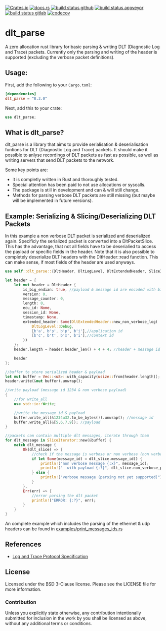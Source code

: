 [![Crates.io](https://img.shields.io/crates/v/dlt_parse.svg)](https://crates.io/crates/dlt_parse)
[![docs.rs](https://docs.rs/dlt_parse/badge.svg)](https://docs.rs/dlt_parse)
[![build status github](https://github.com/JulianSchmid/dlt-parse-rs/actions/workflows/main.yml/badge.svg?branch=master)](https://github.com/JulianSchmid/dlt-parse-rs/actions/workflows/main.yml)
[![build status appveyor](https://ci.appveyor.com/api/projects/status/3tba6q6as9kqr1wa/branch/master?svg=true)](https://ci.appveyor.com/project/JulianSchmid/dlt-parse-rs/branch/master)
[![build status gitlab](https://gitlab.com/julian.schmid/dlt-parse-rs/badges/master/pipeline.svg)](https://gitlab.com/julian.schmid/dlt-parse-rs/-/commits/master)
[![codecov](https://codecov.io/gh/JulianSchmid/dlt-parse-rs/branch/master/graph/badge.svg?token=D1LANr6nox)](https://codecov.io/gh/JulianSchmid/dlt-parse-rs)

# dlt_parse

A zero allocation rust library for basic parsing & writing DLT (Diagnostic Log and Trace)
packets. Currently only the parsing and writing of the header is supported (excluding the
verbose packet definitions).

## Usage:

First, add the following to your `Cargo.toml`:

```toml
[dependencies]
dlt_parse = "0.3.0"
```

Next, add this to your crate:

```rust
use dlt_parse;
```

## What is dlt_parse?
dlt_parse is a library that aims to provide serialisation & deserialisation funtions for DLT (Diagnostic Log and Trace) packets.
It should make it possible to anlyse recordings of DLT packets as fast as possible, as well as writing servers
that send DLT packets to the network.

Some key points are:

* It is completly written in Rust and thoroughly tested.
* Special attention has been paid to not use allocations or syscalls.
* The package is still in development and can & will still change.
* Methods for parsing verbose DLT packets are still missing (but maybe will be implemented in future versions).

## Example: Serializing & Slicing/Deserializing DLT Packets

In this example a non verbose DLT packet is serialized and deserialized again. Specificly the serialized packet is
converted into a DltPacketSlice. This has the advantage, that not all fields have to be deserialied to
access the payload or specific fields in the header. Note that it is also possible to completely deserialize
DLT headers with the DltHeader::read function. This can make sense, if most fields of the header are used anyways.

```rust
use self::dlt_parse::{DltHeader, DltLogLevel, DltExtendedHeader, SliceIterator};

let header = {
    let mut header = DltHeader {
        is_big_endian: true, //payload & message id are encoded with big endian
        version: 0,
        message_counter: 0,
        length: 0,
        ecu_id: None,
        session_id: None,
        timestamp: None,
        extended_header: Some(DltExtendedHeader::new_non_verbose_log(
            DltLogLevel::Debug,
            [b'a', b'p', b'p', b'i'],//application id
            [b'c', b't', b'x', b'i'],//context id
        ))
    };
    header.length = header.header_len() + 4 + 4; //header + message id + payload

    header
};

//buffer to store serialized header & payload
let mut buffer = Vec::<u8>::with_capacity(usize::from(header.length));
header.write(&mut buffer).unwrap();

//write payload (message id 1234 & non verbose payload)
{
    //for write_all
    use std::io::Write;

    //write the message id & payload
    buffer.write_all(&1234u32.to_be_bytes()).unwrap(); //message id
    buffer.write_all(&[5,6,7,9]); //payload
}

//packets can contain multiple dlt messages, iterate through them
for dlt_message in SliceIterator::new(&buffer) {
    match dlt_message {
        Ok(dlt_slice) => {
            //check if the message is verbose or non verbose (non verbose messages have message ids)
            if let Some(message_id) = dlt_slice.message_id() {
                println!("non verbose message {:x}", message_id);
                println!("  with payload {:?}", dlt_slice.non_verbose_payload());
            } else {
                println!("verbose message (parsing not yet supported)");
            }
        },
        Err(err) => {
            //error parsing the dlt packet
            println!("ERROR: {:?}", err);
        }
    }
}
```

An complete example which includes the parsing of the ethernet & udp headers can be found in [examples/print_messages_ids.rs](examples/print_messages_ids.rs)

## References
* [Log and Trace Protocol Specification](https://www.autosar.org/fileadmin/user_upload/standards/foundation/1-3/AUTOSAR_PRS_LogAndTraceProtocol.pdf)

## License
Licensed under the BSD 3-Clause license. Please see the LICENSE file for more information.

### Contribution
Unless you explicitly state otherwise, any contribution intentionally submitted for inclusion in the work by you shall be licensed as above, without any additional terms or conditions.

